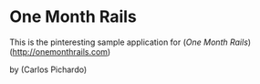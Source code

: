 # One Month Rails
This is the pinteresting sample application for
(*One Month Rails*) (http://onemonthrails.com)

by (Carlos Pichardo)